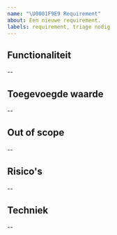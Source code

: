 ```yaml
---
name: "\U0001F9E9 Requirement"
about: Een nieuwe requirement.
labels: requirement, triage nodig
---
```


## Functionaliteit

--

## Toegevoegde waarde

--

## Out of scope

--

## Risico's

--

## Techniek

--
